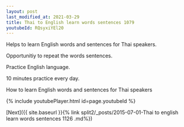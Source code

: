 ```yaml
---
layout: post
last_modified_at: 2021-03-29
title: Thai to English learn words sentences 1079 
youtubeId: RQsyxiYEl20
---
```

 
 
Helps to learn English words and sentences for Thai speakers.

Opportunitiy to repeat the words sentences. 

Practice English language. 
 
10 minutes practice every day. 
 
How to learn English words and sentences for Thai speakers 
 
{% include youtubePlayer.html id=page.youtubeId %}
 
 
[Next]({{ site.baseurl }}{% link  split2/_posts/2015-07-01-Thai to english learn words sentences 1126 .md%})
 
